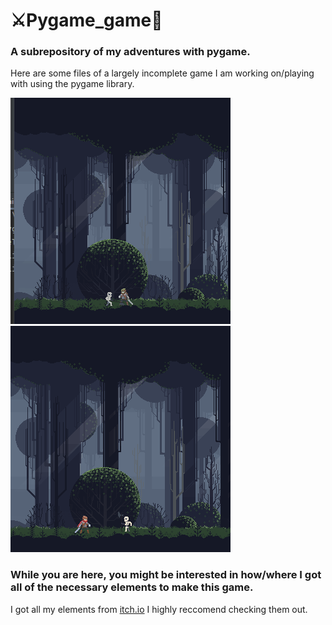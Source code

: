 # ⚔Pygame_game🐉

### A subrepository of my adventures with pygame.

Here are some files of a largely incomplete game I am working on/playing with using the pygame library.

![](https://github.com/benyamindsmith/PythonMusings/blob/master/Pygame_game/Pygame%20Sprite%20Fight.gif) ![](https://github.com/benyamindsmith/PythonMusings/blob/master/Pygame_game/Pygame%20Sprite%20Fight%20with%20Skeleton%20Dead.gif)

### While you are here, you might be interested in how/where I got all of the necessary elements to make this game. 

I got all my elements from [itch.io](https://itch.io/game-assets/free) I highly reccomend checking them out. 

